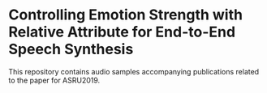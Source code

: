 # Controlling Emotion Strength with Relative Attribute for End-to-End Speech Synthesis

This repository contains audio samples accompanying publications related to the paper for ASRU2019.